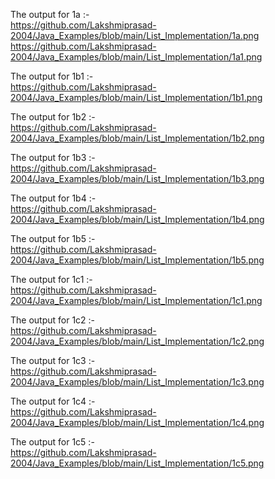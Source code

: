 The output for 1a :-                                               
https://github.com/Lakshmiprasad-2004/Java_Examples/blob/main/List_Implementation/1a.png
https://github.com/Lakshmiprasad-2004/Java_Examples/blob/main/List_Implementation/1a1.png

The output for 1b1 :-                                                     
https://github.com/Lakshmiprasad-2004/Java_Examples/blob/main/List_Implementation/1b1.png

The output for 1b2 :-                                          
https://github.com/Lakshmiprasad-2004/Java_Examples/blob/main/List_Implementation/1b2.png

The output for 1b3 :-                                                    
https://github.com/Lakshmiprasad-2004/Java_Examples/blob/main/List_Implementation/1b3.png

The output for 1b4 :-                                                   
https://github.com/Lakshmiprasad-2004/Java_Examples/blob/main/List_Implementation/1b4.png

The output for 1b5 :-                                                            
https://github.com/Lakshmiprasad-2004/Java_Examples/blob/main/List_Implementation/1b5.png


The output for 1c1 :-                                                           
https://github.com/Lakshmiprasad-2004/Java_Examples/blob/main/List_Implementation/1c1.png

The output for 1c2 :-                                                            
https://github.com/Lakshmiprasad-2004/Java_Examples/blob/main/List_Implementation/1c2.png

The output for 1c3 :-                                                             
https://github.com/Lakshmiprasad-2004/Java_Examples/blob/main/List_Implementation/1c3.png

The output for 1c4 :-                                                               
https://github.com/Lakshmiprasad-2004/Java_Examples/blob/main/List_Implementation/1c4.png

The output for 1c5 :-                                                              
https://github.com/Lakshmiprasad-2004/Java_Examples/blob/main/List_Implementation/1c5.png
